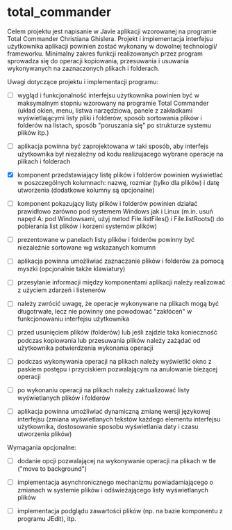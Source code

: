 # total_commander

Celem projektu jest napisanie w Javie aplikacji wzorowanej na programie
Total Commander Christiana Ghislera. Projekt i implementacja interfejsu
użytkownika aplikacji powinien zostać wykonany w dowolnej technologii/
frameworku.
Minimalny zakres funkcji realizowanych przez program sprowadza się do
operacji kopiowania, przesuwania i usuwania wykonywanych na zaznaczonych
plikach i folderach.

Uwagi dotyczące projektu i implementacji programu:

- [ ] wygląd i funkcjonalność interfejsu użytkownika powinien być w maksymalnym
  stopniu wzorowany na programie Total Commander (układ okien, menu,
  listwa narzędziowa, panele z zakładkami wyświetlającymi listy pliki
  i folderów, sposób sortowania plików i folderów na listach, sposób
  "poruszania się" po strukturze systemu plików itp.)

- [ ] aplikacja powinna być zaprojektowana w taki sposób, aby interfejs
  użytkownika był niezależny od kodu realizujacego wybrane operacje na
  plikach i folderach

- [X] komponent przedstawiający listę plików i folderów powinien wyświetlać
  w poszczególnych kolumnach: nazwę, rozmiar (tylko dla plików) i datę
  utworzenia (dodatkowe kolumny są opcjonalne)

- [ ] komponent pokazujący listy plików i folderów powinien działać prawidłowo
  zarówno pod systemem Windows jak i Linux (m.in. usuń napęd A: pod
  Windowsami, użyj metod File.listFiles() i File.listRoots() do pobierania
  list plików i korzeni systemów plików)

- [ ] prezentowane w panelach listy plików i folderów powinny być niezależnie
  sortowane wg wskazanych komumn

- [ ] aplikacja powinna umożliwiać zaznaczanie plików i folderów za pomocą
  myszki (opcjonalnie także klawiatury)

- [ ] przesyłanie informacji między komponentami aplikacji należy realizować
  z użyciem zdarzeń i listenerów

- [ ] należy zwrócić uwagę, że operacje wykonywane na plikach mogą być
  długotrwałe, lecz nie powinny one powodować "zakłóceń" w funkcjonowaniu
  interfejsu użytkownika

- [ ] przed usunięciem plików (folderów) lub jeśli zajdzie taka konieczność
  podczas kopiowania lub przesuwania plików należy zażądać od użytkownika
  potwierdzenia wykonania operacji

- [ ] podczas wykonywania operacji na plikach należy wyświetlić okno z paskiem
  postępu i przyciskiem pozwalającym na anulowanie bieżącej operacji

- [ ] po wykonaniu operacji na plikach należy zaktualizować listy wyświetlanych
  plików i folderów

- [ ] aplikacja powinna umożliwiać dynamiczną zmianę wersji językowej interfejsu
  (zmiana wyświetlanych tekstów każdego elementu interfejsu użytkownika,
  dostosowanie sposobu wyświetlania daty i czasu utworzenia plików) 

Wymagania opcjonalne:

- [ ] dodanie opcji pozwalającej na wykonywanie operacji na plikach w tle
  ("move to background")

- [ ] implementacja asynchronicznego mechanizmu powiadamiającego o zmianach
  w systemie plików i odświeżającego listy wyświetlanych plików

- [ ] implementacja podglądu zawartości plików (np. na bazie komponentu
  z programu JEdit), itp.
